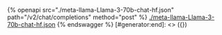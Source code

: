 [#generator:start]: <> ({ "template": "openapi" })
{% openapi src="./meta-llama-Llama-3-70b-chat-hf.json" path="/v2/chat/completions" method="post" %}
[./meta-llama-Llama-3-70b-chat-hf.json](./meta-llama-Llama-3-70b-chat-hf.json)
{% endswagger %}
[#generator:end]: <> ({})